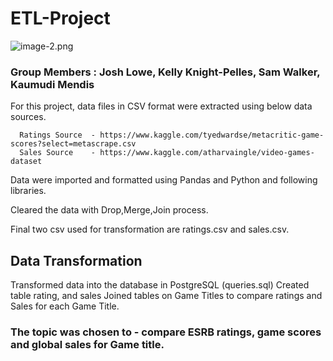 # ETL-Project


![image-2.png](attachment:image-2.png)


### Group Members : Josh Lowe, Kelly Knight-Pelles, Sam Walker, Kaumudi Mendis

For this project,  data files in CSV format were extracted using below data sources. 

      Ratings Source  - https://www.kaggle.com/tyedwardse/metacritic-game-scores?select=metascrape.csv
      Sales Source    - https://www.kaggle.com/atharvaingle/video-games-dataset



Data were imported and formatted using Pandas and Python and following libraries.

Cleared the data with Drop,Merge,Join process. 

Final two csv used for transformation are ratings.csv and sales.csv.

## Data Transformation


Transformed data into the database in PostgreSQL (queries.sql)
Created table rating, and sales 
Joined tables on Game Titles to compare ratings and Sales for each Game Title. 


### The topic was chosen to - compare ESRB ratings, game scores and global sales for Game title. 


